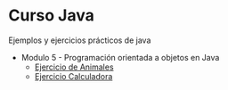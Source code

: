 # Curso Java
Ejemplos y ejercicios prácticos de java

- Modulo 5 - Programación orientada a objetos en Java
  - [Ejercicio de Animales](./Modulo-5_OOP/animales)
  - [Ejercicio Calculadora](./Modulo-5_OOP/Calculadora)
